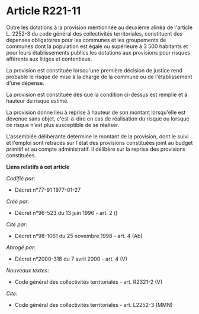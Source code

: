 # Article R221-11

Outre les dotations à la provision mentionnée au deuxième alinéa de l'article L. 2252-3 du code général des collectivités
territoriales, constituent des dépenses obligatoires pour les communes et les groupements de communes dont la population est
égale ou supérieure à 3 500 habitants et pour leurs établissements publics les dotations aux provisions pour risques
afférents aux litiges et contentieux.

La provision est constituée lorsqu'une première décision de justice rend probable le risque de mise à la charge de la commune
ou de l'établissement d'une dépense.

La provision est constituée dès que la condition ci-dessus est remplie et à hauteur du risque estimé.

La provision donne lieu à reprise à hauteur de son montant lorsqu'elle est devenue sans objet, c'est-à-dire en cas de
réalisation du risque ou lorsque ce risque n'est plus susceptible de se réaliser.

L'assemblée délibérante détermine le montant de la provision, dont le suivi et l'emploi sont retracés sur l'état des
provisions constituées joint au budget primitif et au compte administratif. Il délibère sur la reprise des provisions
constituées.

**Liens relatifs à cet article**

_Codifié par_:

  - Décret n°77-91 1977-01-27

_Créé par_:

  - Décret n°96-523 du 13 juin 1996 - art. 2 ()

_Cité par_:

  - Décret n°98-1061 du 25 novembre 1998 - art. 4 (Ab)

_Abrogé par_:

  - Décret n°2000-318 du 7 avril 2000 - art. 4 (V)

_Nouveaux textes_:

  - Code général des collectivités territoriales - art. R2321-2 (V)

_Cite_:

  - Code général des collectivités territoriales - art. L2252-3 (MMN)
